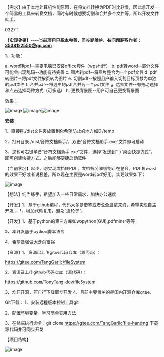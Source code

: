 【需求】由于本地计算机性能原因，在将文档转换为PDF时比较慢，因此想开发一个简易的工具来转换文档，同时有时候想要切割和合并多个文件等，所以开发文件助手。


0327：

**【实现效果】----当前项目已基本完善，但长期维护，有问题联系作者：3538182550@qq.com**

1、功能：
  
  a. word转pdf--需要电脑已安装office套件（wps也行）
  b. pdf转word--部分文件可能会出现乱码--功能有待完善
  c. 图片转pdf--将图片整合为一个pdf文件
  d. pdf转图片--将pdf文件按页转为图片
  e. 切割pdf--按照用户输入切割目标页数为单独的pdf文件
  f. 合并pdf--将选中的pdf合并为一个pdf文件
  g. 选择文件--有拖动选择和点击选择两种方式（可多选）
  h. 更换背景图--用户可自己更换背景图
  
效果：

![image](https://user-images.githubusercontent.com/81294772/160270761-687a39e1-4729-4953-884c-45d4c4c77f9f.png)
![image](https://user-images.githubusercontent.com/81294772/160270773-d72c830b-7038-45e6-b3b2-7e28b1332b34.png)
![image](https://user-images.githubusercontent.com/81294772/160270919-9fd09b03-6e19-4c0f-ae46-d33524752a4e.png)

**安装**

1、直接将./dist文件夹放置到你希望防止的地方如D:/temp

2、打开目录./dist/音符文档助手/，双击“音符文档助手.exe”文件即可启动

3、您也可右键单击“音符文档助手.exe”文件，选择“发送到”->“桌面快捷方式”，即可创建快捷方式，之后能够便捷启动软件


【当前状况】起步，刚实现文档转PDF，文档拆分和切割正在整合，PDF转word的效果不好或者说极差，所以现在主要是word转pdf好用。实现效果如下：

![image](https://user-images.githubusercontent.com/81294772/147771456-0545371e-1a87-40c7-b500-3b37f557acb0.png)


【想法】纯当练手，希望加入一些日常需求，加快办公速度

【开发】1、基于github编程，代码大多是借鉴或者说全盘拿来的，希望实现自主开发；
2、增加代码复用，避免“造轮子”。

【开发】1、基于python的第三方库如wxpython(GUI),pdfminer等等

3、本开发基于python脚本语言

4、希望做强做大走向富裕

【资源】1、资源已上传gitee代码仓库（源代码）：

https://gitee.com/TangGarlic/fileSystem

2、资源已上传github代码仓库（源代码）：

https://github.com/TonyTang-dev/fileSystem

3、均已开源，可自行下载同步开发
4、目前主要维护的是国内开源仓库gitee.

Git下载：
1、安装远程版本控制工具git

2、配置环境变量，学习简单实用方法

3、在终端执行命令：git clone https://gitee.com/TangGarlic/file-handing 下载源代码并可同步开发


【项目结构】

![image](https://user-images.githubusercontent.com/81294772/147771415-90874fe8-0994-4036-a8ef-68bea444d59c.png)
